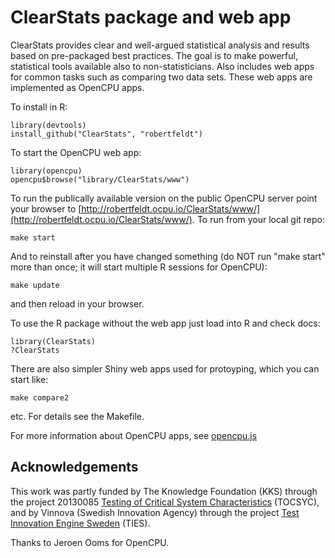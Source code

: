 # ClearStats package and web app

ClearStats provides clear and well-argued statistical analysis and results based 
on pre-packaged best practices. The goal is to make powerful, statistical tools
available also to non-statisticians. Also includes web apps for common tasks 
such as comparing two data sets. These web apps are implemented as OpenCPU apps.

To install in R:

    library(devtools)
    install_github("ClearStats", "robertfeldt")

To start the OpenCPU web app:

    library(opencpu)
    opencpu$browse("library/ClearStats/www")

To run the publically available version on the public OpenCPU server point your browser to [http://robertfeldt.ocpu.io/ClearStats/www/](http://robertfeldt.ocpu.io/ClearStats/www/). To run from your local git repo:

    make start

And to reinstall after you have changed something (do NOT run "make start" more than once; it will start multiple R sessions for OpenCPU):

    make update

and then reload in your browser.

To use the R package without the web app just load into R and check docs:

    library(ClearStats)
    ?ClearStats

There are also simpler Shiny web apps used for protoyping, which you can start like:

	make compare2

etc. For details see the Makefile.

For more information about OpenCPU apps, see [opencpu.js](https://github.com/jeroenooms/opencpu.js#readme)

## Acknowledgements

This work was partly funded by The Knowledge Foundation (KKS) through the project 20130085 [Testing of Critical System Characteristics](http://tocsyc.se/) (TOCSYC), and by Vinnova (Swedish Innovation Agency) through the project [Test Innovation Engine Sweden](http://www.explanea.com/ties) (TIES).

Thanks to Jeroen Ooms for OpenCPU.